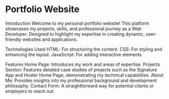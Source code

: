 # Portfolio Website
Introduction
Welcome to my personal portfolio website! This platform showcases my projects, skills, and professional journey as a Web Developer. Designed to highlight my expertise in creating dynamic, user-friendly websites and applications.

Technologies Used
HTML: For structuring the content.
CSS: For styling and enhancing the layout.
JavaScript: For adding interactive elements.

Features
Home Page: Introduces my work and areas of expertise.
Projects Section: Features detailed case studies of projects such as the Signature App and Hoster Home Page, demonstrating my technical capabilities.
About Me: Provides insights into my professional background and development philosophy.
Contact Form: A straightforward way for potential clients or employers to reach out.
